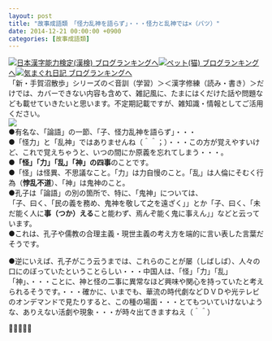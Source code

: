 ```yaml
---
layout: post
title: "故事成語類　「怪力乱神を語らず」・・・怪力と乱神では×（バツ）"
date: 2014-12-21 00:00:00 +0900
categories: [故事成語類]
---
```


[![](/syuusyuu9701/assets/images/故事成語類-「怪力乱神を語らず」・・・怪力と乱神では×（バツ）-br_c_3028_1.gif)](http://blog.with2.net/link.php?1659096:3028 "日本漢字能力検定(漢検) ブログランキングへ")[日本漢字能力検定(漢検) ブログランキングへ](http://blog.with2.net/link.php?1659096:3028)[![](/syuusyuu9701/assets/images/故事成語類-「怪力乱神を語らず」・・・怪力と乱神では×（バツ）-br_c_1348_1.gif)](http://blog.with2.net/link.php?1659096:1348 "ペット(猫) ブログランキングへ")[ペット(猫) ブログランキングへ](http://blog.with2.net/link.php?1659096:1348)[![](/syuusyuu9701/assets/images/故事成語類-「怪力乱神を語らず」・・・怪力と乱神では×（バツ）-br_c_9257_1.gif)](http://blog.with2.net/link.php?1659096:9257 "気まぐれ日記 ブログランキングへ")[気まぐれ日記 ブログランキングへ](http://blog.with2.net/link.php?1659096:9257)  
「新・手賀沼散歩」シリーズの＜音訓（学習）＞＜漢字修練（読み・書き）＞だけでは、カバーできない内容も含めて、雑記風に、たまにはくだけた話や問題なども載せていきたいと思います。不定期記載ですが、雑知識・情報としてご活用ください。  
![](/syuusyuu9701/assets/images/故事成語類-「怪力乱神を語らず」・・・怪力と乱神では×（バツ）-26b6bbdc6033a32f7f58ed61cb4c322d.png)  
●有名な、「論語」の一節、「子、怪力乱神を語らず」・・・  
●「怪力」と「乱神」ではありませんね（＾＾；）・・・この方が覚えやすいけど、これで覚えちゃうと、いつの間にか原義を忘れてしまう・・・。  
**●「怪」「力」「乱」「神」の四事**のことです。  
●「怪」は怪異、不思議なこと。「力」は力自慢のこと。「乱」は人倫にそむく行為（**悖乱不道**）、「神」は鬼神のこと。  
●孔子は「論語」の別の箇所で、特に、「鬼神」については、  
「子、曰く、「民の義を務め、鬼神を敬して之を遠ざく」」とか「子、曰く、「未だ能く人に**事（つか）える**こと能わず、焉んぞ能く鬼に事えん」」などと云っています。  
●これは、孔子や儒教の合理主義・現世主義の考え方を端的に言い表した言葉だそうです。  
  
●逆にいえば、孔子がこう云うまでは、これらのことが屡（しばしば）、人々の口にのぼっていたということらしい・・・中国人は、「怪」「力」「乱」「神」、・・・ことに、神と怪の二事に異常なほど興味や関心を持っていたと考えられるそうです。・・・確かに、いまでも、華流の時代劇などＤＶＤや光テレビのオンデマンドで見たりすると、この種の場面・・・とてもついていけないような、ありえない活劇や現象・・・が時々出てきますねえ（＾＾）  
  
👋👋👋👋👋  